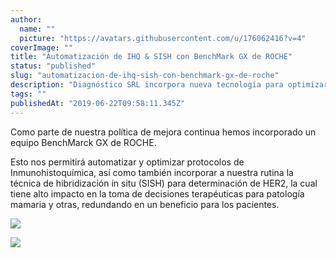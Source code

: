 ```yaml
---
author:
  name: ""
  picture: "https://avatars.githubusercontent.com/u/176062416?v=4"
coverImage: ""
title: "Automatización de IHQ & SISH con BenchMark GX de ROCHE"
status: "published"
slug: "automatizacion-de-ihq-sish-con-benchmark-gx-de-roche"
description: "Diagnóstico SRL incorpora nueva tecnología para optimizar protocolos de Inmunohistoquímica y técnicas de hibridización in situ."
tags: ""
publishedAt: "2019-06-22T09:58:11.345Z"
---
```


Como parte de nuestra política de mejora continua hemos incorporado un equipo BenchMarck GX de ROCHE.

Esto nos permitirá automatizar y optimizar protocolos de Inmunohistoquímica, así como también incorporar a nuestra rutina la técnica de hibridización in situ (SISH) para determinación de HER2, la cual tiene alto impacto en la toma de decisiones terapéuticas para patología mamaria y otras, redundando en un beneficio para los pacientes.

![](/images/7e55d5e5-e0f1-4b30-851f-a666c03be6a5-cwNj.jpg)

![](/images/4df7e488-ab51-489b-ac57-51c3c0f79660-EyMj.jpg)
